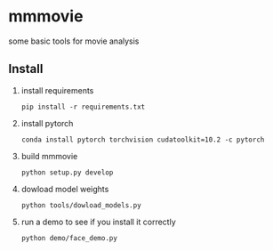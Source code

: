 # mmmovie

some basic tools for movie analysis

## Install

1. install requirements

    ```pip install -r requirements.txt```

2. install pytorch

    ```conda install pytorch torchvision cudatoolkit=10.2 -c pytorch```

3. build mmmovie

    ```python setup.py develop```

4. dowload model weights

    ```python tools/dowload_models.py```

5. run a demo to see if you install it correctly

    ```python demo/face_demo.py```

